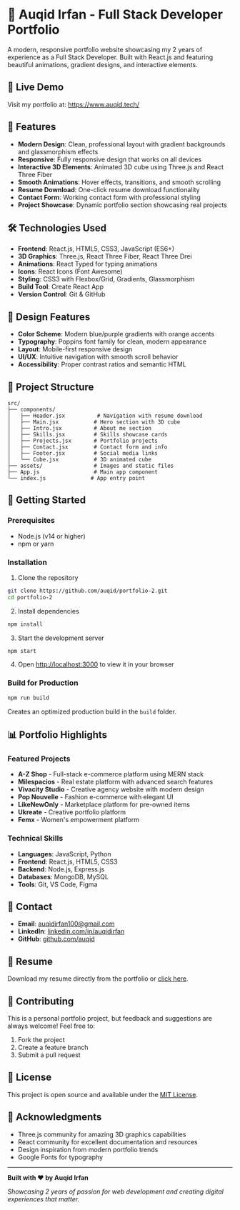 # 🚀 Auqid Irfan - Full Stack Developer Portfolio

A modern, responsive portfolio website showcasing my 2 years of experience as a Full Stack Developer. Built with React.js and featuring beautiful animations, gradient designs, and interactive elements.

## 🌟 Live Demo

Visit my portfolio at: https://www.auqid.tech/

## 📱 Features

- **Modern Design**: Clean, professional layout with gradient backgrounds and glassmorphism effects
- **Responsive**: Fully responsive design that works on all devices
- **Interactive 3D Elements**: Animated 3D cube using Three.js and React Three Fiber
- **Smooth Animations**: Hover effects, transitions, and smooth scrolling
- **Resume Download**: One-click resume download functionality
- **Contact Form**: Working contact form with professional styling
- **Project Showcase**: Dynamic portfolio section showcasing real projects

## 🛠️ Technologies Used

- **Frontend**: React.js, HTML5, CSS3, JavaScript (ES6+)
- **3D Graphics**: Three.js, React Three Fiber, React Three Drei
- **Animations**: React Typed for typing animations
- **Icons**: React Icons (Font Awesome)
- **Styling**: CSS3 with Flexbox/Grid, Gradients, Glassmorphism
- **Build Tool**: Create React App
- **Version Control**: Git & GitHub

## 🎨 Design Features

- **Color Scheme**: Modern blue/purple gradients with orange accents
- **Typography**: Poppins font family for clean, modern appearance
- **Layout**: Mobile-first responsive design
- **UI/UX**: Intuitive navigation with smooth scroll behavior
- **Accessibility**: Proper contrast ratios and semantic HTML

## 📂 Project Structure

```
src/
├── components/
│   ├── Header.jsx          # Navigation with resume download
│   ├── Main.jsx           # Hero section with 3D cube
│   ├── Intro.jsx          # About me section
│   ├── Skills.jsx         # Skills showcase cards
│   ├── Projects.jsx       # Portfolio projects
│   ├── Contact.jsx        # Contact form and info
│   ├── Footer.jsx         # Social media links
│   └── Cube.jsx           # 3D animated cube
├── assets/                # Images and static files
├── App.js                 # Main app component
└── index.js              # App entry point
```

## 🚀 Getting Started

### Prerequisites

- Node.js (v14 or higher)
- npm or yarn

### Installation

1. Clone the repository

```bash
git clone https://github.com/auqid/portfolio-2.git
cd portfolio-2
```

2. Install dependencies

```bash
npm install
```

3. Start the development server

```bash
npm start
```

4. Open [http://localhost:3000](http://localhost:3000) to view it in your browser

### Build for Production

```bash
npm run build
```

Creates an optimized production build in the `build` folder.

## 📊 Portfolio Highlights

### Featured Projects

- **A-Z Shop** - Full-stack e-commerce platform using MERN stack
- **Milespacios** - Real estate platform with advanced search features
- **Vivacity Studio** - Creative agency website with modern design
- **Pop Nouvelle** - Fashion e-commerce with elegant UI
- **LikeNewOnly** - Marketplace platform for pre-owned items
- **Ukreate** - Creative portfolio platform
- **Femx** - Women's empowerment platform

### Technical Skills

- **Languages**: JavaScript, Python
- **Frontend**: React.js, HTML5, CSS3
- **Backend**: Node.js, Express.js
- **Databases**: MongoDB, MySQL
- **Tools**: Git, VS Code, Figma

## 📧 Contact

- **Email**: auqidirfan100@gmail.com
- **LinkedIn**: [linkedin.com/in/auqidirfan](https://www.linkedin.com/in/auqidirfan/)
- **GitHub**: [github.com/auqid](https://github.com/auqid)

## 📄 Resume

Download my resume directly from the portfolio or [click here](./public/resume.pdf).

## 🤝 Contributing

This is a personal portfolio project, but feedback and suggestions are always welcome! Feel free to:

1. Fork the project
2. Create a feature branch
3. Submit a pull request

## 📝 License

This project is open source and available under the [MIT License](LICENSE).

## 🙏 Acknowledgments

- Three.js community for amazing 3D graphics capabilities
- React community for excellent documentation and resources
- Design inspiration from modern portfolio trends
- Google Fonts for typography

---

**Built with ❤️ by Auqid Irfan**

_Showcasing 2 years of passion for web development and creating digital experiences that matter._

